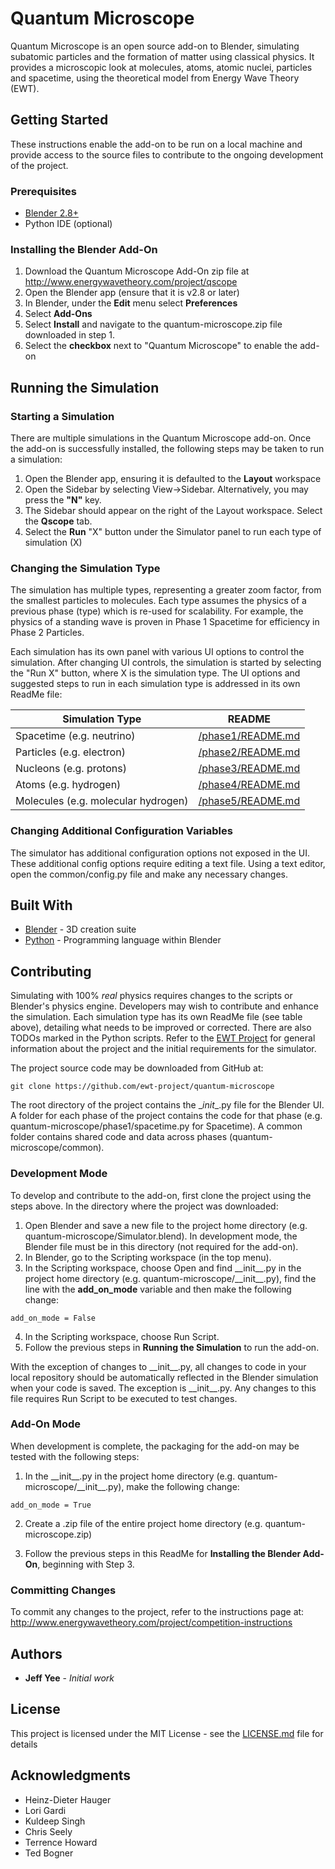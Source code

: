 # Quantum Microscope

Quantum Microscope is an open source add-on to Blender, simulating subatomic particles and the formation of matter using classical physics. It provides a microscopic look at molecules, atoms, atomic nuclei, particles and spacetime, using the theoretical model from Energy Wave Theory (EWT).

## Getting Started

These instructions enable the add-on to be run on a local machine and provide access to the source files to contribute to the ongoing development of the project.

### Prerequisites

* [Blender 2.8+](https://www.blender.org/)
* Python IDE (optional)


### Installing the Blender Add-On

1. Download the Quantum Microscope Add-On zip file at http://www.energywavetheory.com/project/qscope
2. Open the Blender app (ensure that it is v2.8 or later)
3. In Blender, under the **Edit** menu select **Preferences**
4. Select **Add-Ons**
5. Select **Install** and navigate to the quantum-microscope.zip file downloaded in step 1.
6. Select the **checkbox** next to "Quantum Microscope" to enable the add-on


## Running the Simulation

### Starting a Simulation

There are multiple simulations in the Quantum Microscope add-on.  Once the add-on is successfully installed, the following steps may be taken to run a simulation:

1) Open the Blender app, ensuring it is defaulted to the **Layout** workspace
2) Open the Sidebar by selecting View->Sidebar.  Alternatively, you may press the **"N"** key.
3) The Sidebar should appear on the right of the Layout workspace.  Select the **Qscope** tab.
4) Select the **Run** "X" button under the Simulator panel to run each type of simulation (X)

### Changing the Simulation Type

The simulation has multiple types, representing a greater zoom factor, from the smallest particles to molecules. Each type assumes the physics of a previous phase (type) which is re-used for scalability.  For example, the physics of a standing wave is proven in Phase 1 Spacetime for efficiency in Phase 2 Particles.  

Each simulation has its own panel with various UI options to control the simulation. After changing UI controls, the simulation is started by selecting the "Run X" button, where X is the simulation type.  The UI options and suggested steps to run in each simulation type is addressed in its own ReadMe file:

| Simulation Type | README |
| ------ | ------ |
| Spacetime (e.g. neutrino) | [/phase1/README.md](/phase1/README.md)  |
| Particles (e.g. electron) | [/phase2/README.md](/phase2/README.md)  |
| Nucleons (e.g. protons) | [/phase3/README.md](/phase3/README.md)   |
| Atoms (e.g. hydrogen) | [/phase4/README.md](/phase4/README.md)   |
| Molecules (e.g. molecular hydrogen) | [/phase5/README.md](/phase5/README.md)   |


### Changing Additional Configuration Variables

The simulator has additional configuration options not exposed in the UI. These additional config options require editing a text file.  Using a text editor, open the common/config.py file and make any necessary changes.  


## Built With

* [Blender](https://www.blender.org/) - 3D creation suite
* [Python](https://www.python.org/) - Programming language within Blender


## Contributing

Simulating with 100% *real* physics requires changes to the scripts or Blender's physics engine. Developers may wish to contribute and enhance the simulation.  Each simulation type has its own ReadMe file (see table above), detailing what needs to be improved or corrected. There are also TODOs marked in the Python scripts. Refer to the [EWT Project](https://www.energywavetheory.com/project) for general information about the project and the initial requirements for the simulator.

The project source code may be downloaded from GitHub at:
```
git clone https://github.com/ewt-project/quantum-microscope
```

The root directory of the project contains the \__init__.py file for the Blender UI.  A folder for each phase of the project contains the code for that phase (e.g. quantum-microscope/phase1/spacetime.py for Spacetime).  A common folder contains shared code and data across phases (quantum-microscope/common).


### Development Mode

To develop and contribute to the add-on, first clone the project using the steps above.  In the directory where the project was downloaded:

1) Open Blender and save a new file to the project home directory (e.g. quantum-microscope/Simulator.blend). In development mode, the Blender file must be in this directory (not required for the add-on).
2) In Blender, go to the Scripting workspace (in the top menu).
3) In the Scripting workspace, choose Open and find \_\_init\_\_.py  in the project home directory (e.g. quantum-microscope/\_\_init\_\_.py), find the line with the **add_on_mode** variable and then make the following change:  

```
add_on_mode = False
```

4) In the Scripting workspace, choose Run Script.  
5) Follow the previous steps in **Running the Simulation** to run the add-on.

With the exception of changes to \_\_init\_\_.py, all changes to code in your local repository should be automatically reflected in the Blender simulation when your code is saved.  The exception is \_\_init\_\_.py.  Any changes to this file requires Run Script to be executed to test changes.  


### Add-On Mode

When development is complete, the packaging for the add-on may be tested with the following steps:

1) In the \_\_init\_\_.py in the project home directory (e.g. quantum-microscope/\_\_init\_\_.py), make the following change:  

```
add_on_mode = True
```

2) Create a .zip file of the entire project home directory (e.g. quantum-microscope.zip)

3) Follow the previous steps in this ReadMe for **Installing the Blender Add-On**, beginning with Step 3.

### Committing Changes

To commit any changes to the project, refer to the instructions page at: http://www.energywavetheory.com/project/competition-instructions


## Authors

* **Jeff Yee** - *Initial work*


## License

This project is licensed under the MIT License - see the [LICENSE.md](LICENSE.md) file for details

## Acknowledgments

* Heinz-Dieter Hauger
* Lori Gardi
* Kuldeep Singh
* Chris Seely
* Terrence Howard
* Ted Bogner
